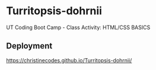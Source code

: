 # Turritopsis-dohrnii
 UT Coding Boot Camp - Class Activity: HTML/CSS BASICS

## Deployment
https://christinecodes.github.io/Turritopsis-dohrnii/
